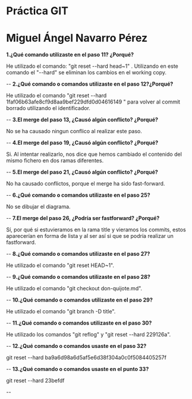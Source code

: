 # Práctica GIT
# Miguel Ángel Navarro Pérez


**1.¿Qué comando utilizaste en el paso 11? ¿Porqué?**

He utilizado el comando: "git reset --hard head~1" . Utilizando en este comando el "--hard" se eliminan los cambios en el working copy.

--
**2.¿Qué comando o comandos utilizaste en el paso 12?¿Porqué?**

He utilizado el comando "git reset --hard 1faf06b63afe8cf9d8aa9bef229dfd0d04616149
" para volver al commit borrado utilizando el identificador.

-- 
**3.El merge del paso 13, ¿Causó algún conflicto? ¿Porqué?**

No se ha causado ningun conflico al realizar este paso.

--
**4.El merge del paso 19, ¿Causó algún conflicto? ¿Porqué?**

Si. Al intentar realizarlo, nos dice que hemos cambiado el contenido del mismo fichero en dos ramas diferentes. 

--
**5.El merge del paso 21, ¿Causó algún conflicto? ¿Porqué?**

No ha causado conflictos, porque el merge ha sido fast-forward.

--
**6.¿Qué comando o comandos utilizaste en el paso 25?**

No se dibujar el diagrama.

--
**7.El merge del paso 26, ¿Podría ser fastforward? ¿Porqué?**

Sí, por qué si estuvieramos en la rama title y vieramos los commits, estos aparecerían en forma de lista y al ser así si que se podría realizar un fastforward.

--
**8.¿Qué comando o comandos utilizaste en el paso 27?**

He utilizado el comando "git reset HEAD~1".

--
**9.¿Qué comando o comandos utilizaste en el paso 28?**

He utilizado el comando "git checkout don-quijote.md".

--
**10.¿Qué comando o comandos utilizaste en el paso 29?**

He utilizado el comando "git branch -D title".

--
**11.¿Qué comando o comandos utilizaste en el paso 30?**

He utilizado los comandos "git reflog" y "git reset --hard 229126a".

--
**12.¿Qué comando o comandos usaste en el paso 32?**

git reset --hard ba9a6d98a6d5af5e6d38f304a0c0f5084405257f

--
**13.¿Qué comando o comandos usaste en el punto 33?**

git reset --hard 23befdf


--